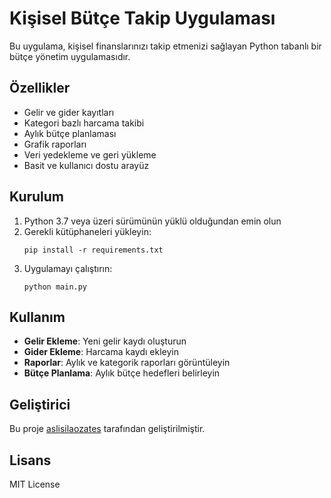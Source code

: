 # Kişisel Bütçe Takip Uygulaması

Bu uygulama, kişisel finanslarınızı takip etmenizi sağlayan Python tabanlı bir bütçe yönetim uygulamasıdır.

## Özellikler

- Gelir ve gider kayıtları
- Kategori bazlı harcama takibi
- Aylık bütçe planlaması
- Grafik raporları
- Veri yedekleme ve geri yükleme
- Basit ve kullanıcı dostu arayüz

## Kurulum

1. Python 3.7 veya üzeri sürümünün yüklü olduğundan emin olun
2. Gerekli kütüphaneleri yükleyin:
   ```
   pip install -r requirements.txt
   ```
3. Uygulamayı çalıştırın:
   ```
   python main.py
   ```

## Kullanım

- **Gelir Ekleme**: Yeni gelir kaydı oluşturun
- **Gider Ekleme**: Harcama kaydı ekleyin
- **Raporlar**: Aylık ve kategorik raporları görüntüleyin
- **Bütçe Planlama**: Aylık bütçe hedefleri belirleyin

## Geliştirici

Bu proje [aslisilaozates](https://github.com/aslisilaozates) tarafından geliştirilmiştir.

## Lisans


MIT License 

